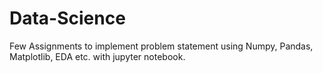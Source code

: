 # Data-Science
Few Assignments to implement problem statement using Numpy, Pandas, Matplotlib, EDA etc. with jupyter notebook. 

